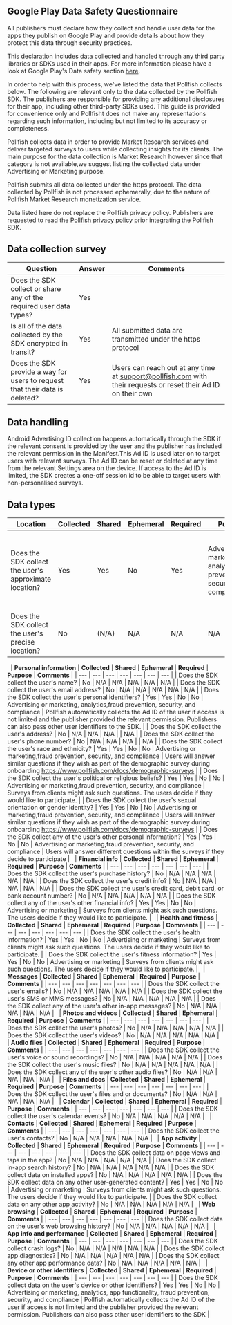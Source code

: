 ## Google Play Data Safety Questionnaire

All publishers must declare how they collect and handle user data for the apps they publish on Google Play and provide details about how they protect this data through security practices.

This declaration includes data collected and handled through any third party libraries or SDKs used in their apps. For more information please have a look at Google Play&#39;s Data safety section [here](https://support.google.com/googleplay/android-developer/answer/10787469).

In order to help with this process, we&#39;ve listed the data that Pollfish collects below. The following are relevant only to the data collected by the Pollfish SDK. The publishers are responsible for providing any additional disclosures for their app, including other third-party SDKs used. This guide is provided for convenience only and Pollfisht does not make any representations regarding such information, including but not limited to its accuracy or completeness.

Pollfish collects data in order to provide Market Research services and deliver targeted surveys to users while collecting insights for its clients. The main purpose for the data collection is Market Research however since that category is not available,we suggest listing the collected data under Advertising or Marketing purpose.

Pollfish submits all data collected under the https protocol. The data collected by Pollfish is not processed ephemerally, due to the nature of Pollfish Market Research monetization service.

Data listed here do not replace the Pollfish privacy policy. Publishers are requested to read the [Pollfish privacy policy](https://www.pollfish.com/terms/publisher) prior integrating the Pollfish SDK.

## **Data collection survey**

| **Question** | **Answer** | **Comments** |
| --- | --- | --- |
| Does the SDK collect or share any of the required user data types? | Yes |  |
| Is all of the data collected by the SDK encrypted in transit? | Yes | All submitted data are transmitted under the https protocol |
| Does the SDK provide a way for users to request that their data is deleted? | Yes | Users can reach out at any time at [support@pollfish.com](mailto:support@pollfish.com) with their requests or reset their Ad ID on their own |

## **Data handling**

Android Advertising ID collection happens automatically through the SDK if the relevant consent is provided by the user and the publisher has included the relevant permission in the Manifest.This Ad ID is used later on to target users with relevant surveys. The Ad ID can be reset or deleted at any time from the relevant Settings area on the device. If access to the Ad ID is limited, the SDK creates a one-off session id to be able to target users with non-personalised surveys.

## **Data types**

| **Location** | **Collected** | **Shared** | **Ephemeral** | **Required** | **Purpose** | **Comments** |
| --- | --- | --- | --- | --- | --- | --- |
| Does the SDK collect the user&#39;s approximate location? | Yes | Yes | No | Yes | Advertising or marketing, analytics,fraud prevention, security, and compliance | Pollfish collects and processes IP address, and infers approximate geolocation from IP address. |
| Does the SDK collect the user&#39;s precise location? | No | (N/A) | N/A | N/A | N/A | N/A |
&nbsp;
| **Personal information** | **Collected** | **Shared** | **Ephemeral** | **Required** | **Purpose** | **Comments** |
| --- | --- | --- | --- | --- | --- | --- |
| Does the SDK collect the user&#39;s name? | No | N/A | N/A | N/A | N/A | N/A |
| Does the SDK collect the user&#39;s email address? | No | N/A | N/A | N/A | N/A | N/A |
| Does the SDK collect the user&#39;s personal identifiers? | Yes | Yes | No | No | Advertising or marketing, analytics,fraud prevention, security, and compliance | Pollfish automatically collects the Ad ID of the user if access is not limited and the publisher provided the relevant permission. Publishers can also pass other user identifiers to the SDK. |
| Does the SDK collect the user&#39;s address? | No | N/A | N/A | N/A |  | N/A |
| Does the SDK collect the user&#39;s phone number? | No | N/A | N/A | N/A |  | N/A |
| Does the SDK collect the user&#39;s race and ethnicity? | Yes | Yes | No | No | Advertising or marketing,fraud prevention, security, and compliance | Users will answer similar questions if they wish as part of the demographic survey during onboarding https://www.pollfish.com/docs/demographic-surveys |
| Does the SDK collect the user&#39;s political or religious beliefs? | Yes | Yes | No | No | Advertising or marketing,fraud prevention, security, and compliance | Surveys from clients might ask such questions. The users decide if they would like to participate. |
| Does the SDK collect the user&#39;s sexual orientation or gender identity? | Yes | Yes | No | No | Advertising or marketing,fraud prevention, security, and compliance | Users will answer similar questions if they wish as part of the demographic survey during onboarding https://www.pollfish.com/docs/demographic-surveys |
| Does the SDK collect any of the user&#39;s other personal information? | Yes | Yes | No | No | Advertising or marketing,fraud prevention, security, and compliance | Users will answer different questions within the surveys if they decide to participate |
&nbsp;
| **Financial info** | **Collected** | **Shared** | **Ephemeral** | **Required** | **Purpose** | **Comments** |
| --- | --- | --- | --- | --- | --- | --- |
| Does the SDK collect the user&#39;s purchase history? | No | N/A | N/A | N/A | N/A | N/A |
| Does the SDK collect the user&#39;s credit info? | No | N/A | N/A | N/A | N/A | N/A |
| Does the SDK collect the user&#39;s credit card, debit card, or bank account number? | No | N/A | N/A | N/A | N/A | N/A |
| Does the SDK collect any of the user&#39;s other financial info? | Yes | Yes | No | No | Advertising or marketing | Surveys from clients might ask such questions. The users decide if they would like to participate. |
&nbsp;
| **Health and fitness** | **Collected** | **Shared** | **Ephemeral** | **Required** | **Purpose** | **Comments** |
| --- | --- | --- | --- | --- | --- | --- |
| Does the SDK collect the user&#39;s health information? | Yes | Yes | No | No | Advertising or marketing | Surveys from clients might ask such questions. The users decide if they would like to participate. |
| Does the SDK collect the user&#39;s fitness information? | Yes | Yes | No | No | Advertising or marketing | Surveys from clients might ask such questions. The users decide if they would like to participate. |
&nbsp;
| **Messages** | **Collected** | **Shared** | **Ephemeral** | **Required** | **Purpose** | **Comments** |
| --- | --- | --- | --- | --- | --- | --- |
| Does the SDK collect the user&#39;s emails? | No | N/A | N/A | N/A | N/A | N/A |
| Does the SDK collect the user&#39;s SMS or MMS messages? | No | N/A | N/A | N/A | N/A | N/A |
| Does the SDK collect any of the user&#39;s other in-app messages? | No | N/A | N/A | N/A | N/A | N/A |
&nbsp;
| **Photos and videos** | **Collected** | **Shared** | **Ephemeral** | **Required** | **Purpose** | **Comments** |
| --- | --- | --- | --- | --- | --- | --- |
| Does the SDK collect the user&#39;s photos? | No | N/A | N/A | N/A | N/A | N/A |
| Does the SDK collect the user&#39;s videos? | No | N/A | N/A | N/A | N/A | N/A |
&nbsp;
| **Audio files** | **Collected** | **Shared** | **Ephemeral** | **Required** | **Purpose** | **Comments** |
| --- | --- | --- | --- | --- | --- | --- |
| Does the SDK collect the user&#39;s voice or sound recordings? | No | N/A | N/A | N/A | N/A | N/A |
| Does the SDK collect the user&#39;s music files? | No | N/A | N/A | N/A | N/A | N/A |
| Does the SDK collect any of the user&#39;s other audio files? | No | N/A | N/A | N/A | N/A | N/A |
&nbsp;
| **Files and docs** | **Collected** | **Shared** | **Ephemeral** | **Required** | **Purpose** | **Comments** |
| --- | --- | --- | --- | --- | --- | --- |
| Does the SDK collect the user&#39;s files and or documents? | No | N/A | N/A | N/A | N/A | N/A |
&nbsp;
| **Calendar** | **Collected** | **Shared** | **Ephemeral** | **Required** | **Purpose** | **Comments** |
| --- | --- | --- | --- | --- | --- | --- |
| Does the SDK collect the user&#39;s calendar events? | No | N/A | N/A | N/A | N/A | N/A |
&nbsp;
| **Contacts** | **Collected** | **Shared** | **Ephemeral** | **Required** | **Purpose** | **Comments** |
| --- | --- | --- | --- | --- | --- | --- |
| Does the SDK collect the user&#39;s contacts? | No | N/A | N/A | N/A | N/A | N/A |
&nbsp;
| **App activity** | **Collected** | **Shared** | **Ephemeral** | **Required** | **Purpose** | **Comments** |
| --- | --- | --- | --- | --- | --- | --- |
| Does the SDK collect data on page views and taps in the app? | No | N/A | N/A | N/A | N/A | N/A |
| Does the SDK collect in-app search history? | No | N/A | N/A | N/A | N/A | N/A |
| Does the SDK collect data on installed apps? | No | N/A | N/A | N/A | N/A | N/A |
| Does the SDK collect data on any other user-generated content? | Yes | Yes | No | No | Advertising or marketing | Surveys from clients might ask such questions. The users decide if they would like to participate. |
| Does the SDK collect data on any other app activity? | No | N/A | N/A | N/A | N/A | N/A |
&nbsp;
| **Web browsing** | **Collected** | **Shared** | **Ephemeral** | **Required** | **Purpose** | **Comments** |
| --- | --- | --- | --- | --- | --- | --- |
| Does the SDK collect data on the user&#39;s web browsing history? | No | N/A | N/A | N/A | N/A | N/A |
&nbsp;
| **App info and performance** | **Collected** | **Shared** | **Ephemeral** | **Required** | **Purpose** | **Comments** |
| --- | --- | --- | --- | --- | --- | --- |
| Does the SDK collect crash logs? | No | N/A | N/A | N/A | N/A | N/A |
| Does the SDK collect app diagnostics? | No | N/A | N/A | N/A | N/A | N/A |
| Does the SDK collect any other app performance data? | No | N/A | N/A | N/A | N/A | N/A |
&nbsp;
| **Device or other identifiers** | **Collected** | **Shared** | **Ephemeral** | **Required** | **Purpose** | **Comments** |
| --- | --- | --- | --- | --- | --- | --- |
| Does the SDK collect data on the user&#39;s device or other identifiers? | Yes | Yes | No | No | Advertising or marketing, analytics, app functionality, fraud prevention, security, and compliance | Pollfish automatically collects the Ad ID of the user if access is not limited and the publisher provided the relevant permission. Publishers can also pass other user identifiers to the SDK |
